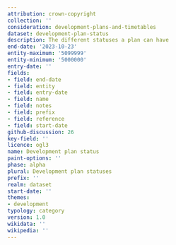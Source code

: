 ```yaml
---
attribution: crown-copyright
collection: ''
consideration: development-plans-and-timetables
dataset: development-plan-status
description: The different statuses a plan can have
end-date: '2023-10-23'
entity-maximum: '5099999'
entity-minimum: '5000000'
entry-date: ''
fields:
- field: end-date
- field: entity
- field: entry-date
- field: name
- field: notes
- field: prefix
- field: reference
- field: start-date
github-discussion: 26
key-field: ''
licence: ogl3
name: Development plan status
paint-options: ''
phase: alpha
plural: Development plan statuses
prefix: ''
realm: dataset
start-date: ''
themes:
- development
typology: category
version: 1.0
wikidata: ''
wikipedia: ''
---
```

